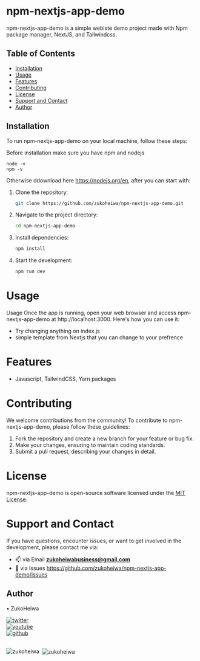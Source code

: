 # npm-nextjs-app-demo

npm-nextjs-app-demo is a simple webiste demo project made with Npm package manager, NextJS, and Tailwindcss.

## Table of Contents

- [Installation](#installation)
- [Usage](#usage)
- [Features](#features)
- [Contributing](#contributing)
- [License](#license)
- [Support and Contact](#support-and-contact)
- [Author](#author)
## Installation

To run npm-nextjs-app-demo on your local machine, follow these steps:

Before installation make sure you have npm and nodejs
```
node -v
npm -v
```

Otherwise ddownload here https://nodejs.org/en, after you can start with:

1. Clone the repository:

    ```bash
   git clone https://github.com/zukoheiwa/npm-nextjs-app-demo.git
    ```
2. Navigate to the project directory:

    ```bash
    cd npm-nextjs-app-demo
    ```
3. Install dependencies:
    ```bash
    npm install
    ```

4. Start the development:
    ```bash
    npm run dev
    ```

# Usage
Usage
Once the app is running, open your web browser and access npm-nextjs-app-demo at http://localhost:3000. Here's how you can use it:

- Try changing anything on index.js
- simple template from Nextjs that you can change to your prefrence

# Features
- Javascript, TailwindCSS, Yarn packages

# Contributing
We welcome contributions from the community! To contribute to npm-nextjs-app-demo, please follow these guidelines:
1. Fork the repository and create a new branch for your feature or bug fix.
2. Make your changes, ensuring to maintain coding standards.
3. Submit a pull request, describing your changes in detail.

# License
npm-nextjs-app-demo is open-source software licensed under the [MIT License](https://choosealicense.com/licenses/mit/).

# Support and Contact
If you have questions, encounter issues, or want to get involved in the development, please contact me via:
- 📫 via Email **zukoheiwabusiness@gmail.com**
- 📄 via Issues https://github.com/zukoheiwa/npm-nextjs-app-demo/issues 

## Author
&#8226; ZukoHeiwa

<div>
<a href="https://www.youtube.com/channel/UCt3X0lR50_2yqdj9o3LUpKA" target="blank">
  <img src="https://img.shields.io/badge/@ZukoHeiwa-blue?style=for-the-badge&logo=twitter" alt="twitter" />
</a>
<br>
<a href="https://twitter.com/ZukoHeiwa" target="blank">
  <img src="https://img.shields.io/badge/@ZukoHeiwa-red?style=for-the-badge&logo=youtube" alt="youtube" />
</a>
<br>
<a href="https://github.com/ZukoHeiwa" target="blank">
  <img src="https://img.shields.io/badge/@ZukoHeiwa-black?style=for-the-badge&logo=github" alt="github" />
</a>
</div>
<br>

<p><img align="left" src="https://github-readme-stats.vercel.app/api/top-langs?username=zukoheiwa&show_icons=true&locale=en&layout=compact" alt="zukoheiwa" /></p>

<p>&nbsp;<img align="center" src="https://github-readme-stats.vercel.app/api?username=zukoheiwa&show_icons=true&locale=en" alt="zukoheiwa" /></p>
